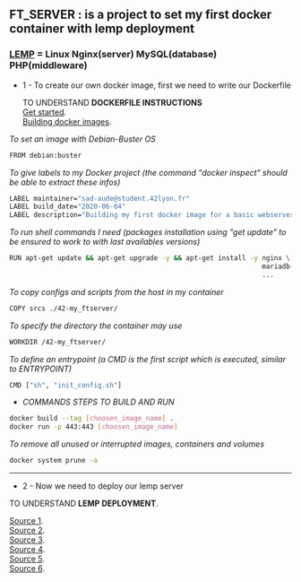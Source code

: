 ## FT_SERVER : is a project to set my first docker container with __lemp deployment__

### [LEMP](https://www.digitalocean.com/community/tutorials/what-is-lemp) = Linux Nginx(server) MySQL(database) PHP(middleware)


- 1 - To create our own docker image, first we need to write our Dockerfile

   TO UNDERSTAND __DOCKERFILE INSTRUCTIONS__  
    [Get started](https://docs.docker.com/get-started/part2/#sample-dockerfile).  
    [Building docker images](https://codefresh.io/docker-tutorial/build-docker-image-dockerfiles/).

*To set an image with Debian-Buster OS*
```bash
FROM debian:buster
```

*To give labels to my Docker project (the command "docker inspect" should be able to extract these infos)*
```bash
LABEL maintainer="sad-aude@student.42lyon.fr"
LABEL build_date="2020-06-04"
LABEL description="Building my first docker image for a basic webserver using LEMP"
```

*To run shell commands I need (packages installation using "get update" to be ensured to work to with last availables versions)*
```bash
RUN apt-get update && apt-get upgrade -y && apt-get install -y nginx \
                                                               mariadb-server \
                                                               ...
```

*To copy configs and scripts from the host in my container*
```bash
COPY srcs ./42-my_ftserver/
```

*To specify the directory the container may use*
```bash
WORKDIR /42-my_ftserver/
```

*To define an entrypoint (a CMD is the first script which is executed, similar to ENTRYPOINT)*
```bash
CMD ["sh", "init_config.sh"]
```

- *COMMANDS STEPS TO BUILD AND RUN*
```bash
docker build --tag [choosen_image_name] .
docker run -p 443:443 [choosen_image_name]
```

*To remove all unused or interrupted images, containers and volumes*
```bash
docker system prune -a
```

---


- 2 - Now we need to deploy our lemp server

TO UNDERSTAND __LEMP DEPLOYMENT__.  

[Source 1](https://www.digitalocean.com/community/tutorials/how-to-install-linux-nginx-mariadb-php-lemp-stack-on-debian-10).  
[Source 2](https://www.linuxbabe.com/debian/install-lemp-stack-debian-10-buster).  
[Source 3](https://www.codeflow.site/fr/article/how-to-install-linux-nginx-mysql-php-lemp-stack-ubuntu-18-04).  
[Source 4](https://korben.info/nginx-rediriger-http-https.html).  
[Source 5](https://community.jaguar-network.com/installation-dun-serveur-web-lemp/#menu_mysql).  
[Source 6](https://howto.wared.fr/installation-koken-nginx-php-fpm-mariadb/).